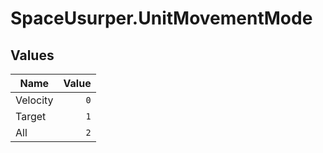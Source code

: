 # SpaceUsurper.UnitMovementMode
## Values
| Name | Value |
| ---- | ----: |
| Velocity | `0` |
| Target | `1` |
| All | `2` |
